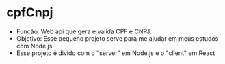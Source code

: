 # cpfCnpj
- Função: Web api que gera e valida CPF e CNPJ.
- Objetivo: Esse pequeno projeto serve para me ajudar em meus estudos com Node.js
- Esse projeto é divido com o "server" em Node.js e o "client" em React 